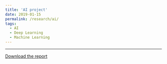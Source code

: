 ```yaml
---
title: 'AI project'
date: 2019-01-15
permalink: /research/ai/
tags:
  - AI
  - Deep Learning
  - Machine Learning
---
```


---

[Download the report]()
